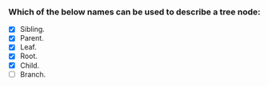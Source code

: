 ### Which of the below names can be used to describe a tree node:

- [x] Sibling.
- [x] Parent.
- [x] Leaf.
- [x] Root.
- [x] Child.
- [ ] Branch.
